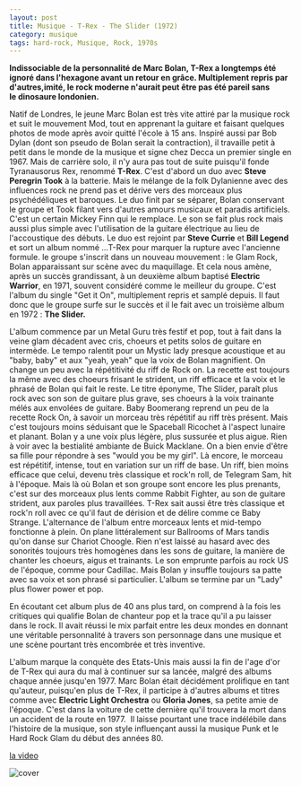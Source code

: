 ```yaml
---
layout: post
title: Musique - T-Rex - The Slider (1972)
category: musique
tags: hard-rock, Musique, Rock, 1970s
---
```

**Indissociable de la personnalité de Marc Bolan, T-Rex a longtemps été ignoré dans l'hexagone avant un retour en grâce. Multiplement repris par d'autres,imité, le rock moderne n'aurait peut être pas été pareil sans le dinosaure londonien.**

Natif de Londres, le jeune Marc Bolan est très vite attiré par la musique rock et suit le mouvement Mod, tout en apprenant la guitare et faisant quelques photos de mode après avoir quitté l'école à 15 ans. Inspiré aussi par Bob Dylan (dont son pseudo de Bolan serait la contraction), il travaille petit à petit dans le monde de la musique et signe chez Decca un premier single en 1967. Mais de carrière solo, il n'y aura pas tout de suite puisqu'il fonde Tyranausorus Rex, renommé **T-Rex**. C'est d'abord un duo avec **Steve Peregrin Took** à la batterie. Mais le mélange de la folk Dylanienne avec des influences rock ne prend pas et dérive vers des morceaux plus psychédéliques et baroques. Le duo finit par se séparer, Bolan conservant le groupe et Took filant vers d'autres amours musicaux et paradis artificiels. C'est un certain Mickey Finn qui le remplace. Le son se fait plus rock mais aussi plus simple avec l'utilisation de la guitare électrique au lieu de l'accoustique des débuts. Le duo est rejoint par **Steve Currie** et **Bill Legend** et sort un album nommé ...T-Rex pour marquer la rupture avec l'ancienne formule. le groupe s'inscrit dans un nouveau mouvement : le Glam Rock, Bolan apparaissant sur scène avec du maquillage. Et cela nous amène, après un succès grandissant, à un deuxième album baptisé **Electric Warrior**, en 1971, souvent considéré comme le meilleur du groupe. C'est l'album du single "Get it On", multiplement repris et samplé depuis. Il faut donc que le groupe surfe sur le succès et il le fait avec un troisième album en 1972 : **The Slider.**

L'album commence par un Metal Guru très festif et pop, tout à fait dans la veine glam décadent avec cris, choeurs et petits solos de guitare en intermède. Le tempo ralentit pour un Mystic lady presque acoustique et au "baby, baby" et aux "yeah, yeah" que la voix de Bolan magnifient. On change un peu avec la répétitivité du riff de Rock on. La recette est toujours la même avec des choeurs frisant le strident, un riff efficace et la voix et le phrasé de Bolan qui fait le reste. Le titre éponyme, The Slider, paraît plus rock avec son son de guitare plus grave, ses choeurs à la voix trainante mélés aux envolées de guitare. Baby Boomerang reprend un peu de la recette Rock On, à savoir un morceau très répétitif au riff très présent. Mais c'est toujours moins séduisant que le Spaceball Ricochet à l'aspect lunaire et planant. Bolan y a une voix plus légère, plus sussurée et plus aigue. Rien à voir avec la bestialité ambiante de Buick Macklane. On a bien envie d'être sa fille pour répondre à ses "would you be my girl". Là encore, le morceau est répétitif, intense, tout en variation sur un riff de base. Un riff, bien moins efficace que celui, devenu très classique et rock'n roll, de Telegram Sam, hit à l'époque. Mais là où Bolan et son groupe sont encore les plus prenants, c'est sur des morceaux plus lents comme Rabbit Fighter, au son de guitare strident, aux paroles plus travaillées. T-Rex sait aussi être très classique et rock'n roll avec ce qu'il faut de dérision et de délire comme ce Baby Strange. L'alternance de l'album entre morceaux lents et mid-tempo fonctionne à plein. On plane littéralement sur Ballrooms of Mars tandis qu'on danse sur Chariot Choogle. Rien n'est laissé au hasard avec des sonorités toujours très homogènes dans les sons de guitare, la manière de chanter les choeurs, aigus et trainants. Le son emprunte parfois au rock US de l'époque, comme pour Cadillac. Mais Bolan y insuffle toujours sa patte avec sa voix et son phrasé si particulier. L'album se termine par un "Lady" plus flower power et pop.

En écoutant cet album plus de 40 ans plus tard, on comprend à la fois les critiques qui qualifie Bolan de chanteur pop et la trace qu'il a pu laisser dans le rock. Il avait réussi le mix parfait entre les deux mondes en donnant une véritable personnalité à travers son personnage dans une musique et une scène pourtant très encombrée et très inventive.

L'album marque la conquète des Etats-Unis mais aussi la fin de l'age d'or de T-Rex qui aura du mal à continuer sur sa lancée, malgré des albums chaque année jusqu'en 1977. Marc Bolan était décidément prolifique en tant qu'auteur, puisqu'en plus de T-Rex, il participe à d'autres albums et titres comme avec **Electric Light Orchestra** ou **Gloria Jones**, sa petite amie de l'époque. C'est dans la voiture de cette dernière qu'il trouvera la mort dans un accident de la route en 1977.  Il laisse pourtant une trace indélébile dans l'histoire de la musique, son style influençant aussi la musique Punk et le Hard Rock Glam du début des années 80.

[la video](https://www.youtube.com/watch?v=19IqwU3itFk)

![cover](http://cheziceman.files.wordpress.com/2014/11/the_slider.jpg)

